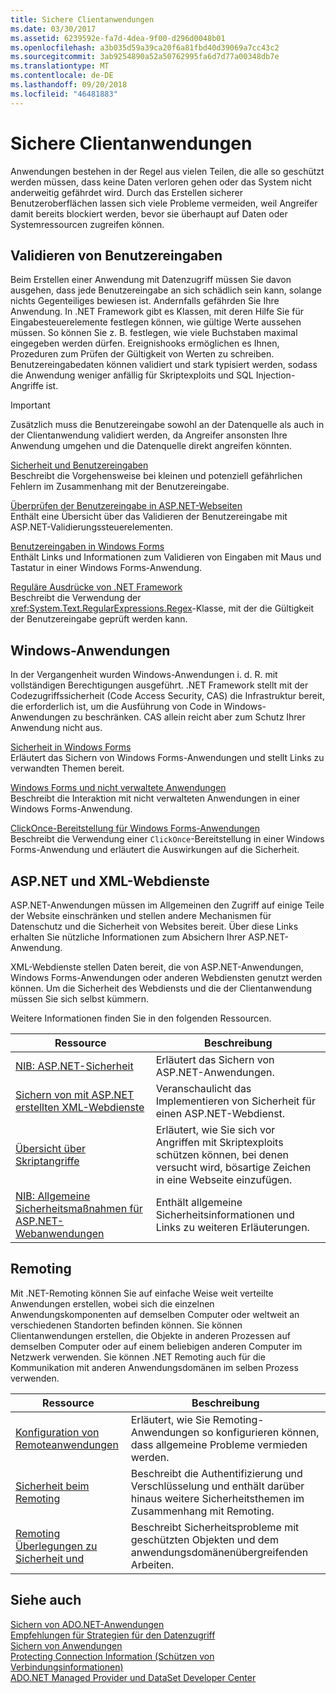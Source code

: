 ```yaml
---
title: Sichere Clientanwendungen
ms.date: 03/30/2017
ms.assetid: 6239592e-fa7d-4dea-9f00-d296d0048b01
ms.openlocfilehash: a3b035d59a39ca20f6a81fbd40d39069a7cc43c2
ms.sourcegitcommit: 3ab9254890a52a50762995fa6d7d77a00348db7e
ms.translationtype: MT
ms.contentlocale: de-DE
ms.lasthandoff: 09/20/2018
ms.locfileid: "46481883"
---
```

# <a name="secure-client-applications"></a>Sichere Clientanwendungen
Anwendungen bestehen in der Regel aus vielen Teilen, die alle so geschützt werden müssen, dass keine Daten verloren gehen oder das System nicht anderweitig gefährdet wird. Durch das Erstellen sicherer Benutzeroberflächen lassen sich viele Probleme vermeiden, weil Angreifer damit bereits blockiert werden, bevor sie überhaupt auf Daten oder Systemressourcen zugreifen können.  
  
## <a name="validate-user-input"></a>Validieren von Benutzereingaben  
 Beim Erstellen einer Anwendung mit Datenzugriff müssen Sie davon ausgehen, dass jede Benutzereingabe an sich schädlich sein kann, solange nichts Gegenteiliges bewiesen ist. Andernfalls gefährden Sie Ihre Anwendung. In .NET Framework gibt es Klassen, mit deren Hilfe Sie für Eingabesteuerelemente festlegen können, wie gültige Werte aussehen müssen. So können Sie z. B. festlegen, wie viele Buchstaben maximal eingegeben werden dürfen. Ereignishooks ermöglichen es Ihnen, Prozeduren zum Prüfen der Gültigkeit von Werten zu schreiben. Benutzereingabedaten können validiert und stark typisiert werden, sodass die Anwendung weniger anfällig für Skriptexploits und SQL Injection-Angriffe ist.  
  
> [!IMPORTANT]
>  Zusätzlich muss die Benutzereingabe sowohl an der Datenquelle als auch in der Clientanwendung validiert werden, da Angreifer ansonsten Ihre Anwendung umgehen und die Datenquelle direkt angreifen könnten.  
  
 [Sicherheit und Benutzereingaben](../../../../docs/standard/security/security-and-user-input.md)  
 Beschreibt die Vorgehensweise bei kleinen und potenziell gefährlichen Fehlern im Zusammenhang mit der Benutzereingabe.  
  
 [Überprüfen der Benutzereingabe in ASP.NET-Webseiten](https://msdn.microsoft.com/library/4ad3dacb-89e0-4cee-89ac-40a3f2a85461)  
 Enthält eine Übersicht über das Validieren der Benutzereingabe mit ASP.NET-Validierungssteuerelementen.  
  
 [Benutzereingaben in Windows Forms](../../../../docs/framework/winforms/user-input-in-windows-forms.md)  
 Enthält Links und Informationen zum Validieren von Eingaben mit Maus und Tastatur in einer Windows Forms-Anwendung.  
  
 [Reguläre Ausdrücke von .NET Framework](../../../../docs/standard/base-types/regular-expressions.md)  
 Beschreibt die Verwendung der <xref:System.Text.RegularExpressions.Regex>-Klasse, mit der die Gültigkeit der Benutzereingabe geprüft werden kann.  
  
## <a name="windows-applications"></a>Windows-Anwendungen  
 In der Vergangenheit wurden Windows-Anwendungen i. d. R. mit vollständigen Berechtigungen ausgeführt. .NET Framework stellt mit der Codezugriffssicherheit (Code Access Security, CAS) die Infrastruktur bereit, die erforderlich ist, um die Ausführung von Code in Windows-Anwendungen zu beschränken. CAS allein reicht aber zum Schutz Ihrer Anwendung nicht aus.  
  
 [Sicherheit in Windows Forms](../../../../docs/framework/winforms/windows-forms-security.md)  
 Erläutert das Sichern von Windows Forms-Anwendungen und stellt Links zu verwandten Themen bereit.  
  
 [Windows Forms und nicht verwaltete Anwendungen](../../../../docs/framework/winforms/advanced/windows-forms-and-unmanaged-applications.md)  
 Beschreibt die Interaktion mit nicht verwalteten Anwendungen in einer Windows Forms-Anwendung.  
  
 [ClickOnce-Bereitstellung für Windows Forms-Anwendungen](https://msdn.microsoft.com/library/34d8c770-48f2-460c-8d67-4ea5684511df)  
 Beschreibt die Verwendung einer `ClickOnce`-Bereitstellung in einer Windows Forms-Anwendung und erläutert die Auswirkungen auf die Sicherheit.  
  
## <a name="aspnet-and-xml-web-services"></a>ASP.NET und XML-Webdienste  
 ASP.NET-Anwendungen müssen im Allgemeinen den Zugriff auf einige Teile der Website einschränken und stellen andere Mechanismen für Datenschutz und die Sicherheit von Websites bereit. Über diese Links erhalten Sie nützliche Informationen zum Absichern Ihrer ASP.NET-Anwendung.  
  
 XML-Webdienste stellen Daten bereit, die von ASP.NET-Anwendungen, Windows Forms-Anwendungen oder anderen Webdiensten genutzt werden können. Um die Sicherheit des Webdiensts und die der Clientanwendung müssen Sie sich selbst kümmern.  
  
 Weitere Informationen finden Sie in den folgenden Ressourcen.  
  
|Ressource|Beschreibung|  
|--------------|-----------------|  
|[NIB: ASP.NET-Sicherheit](https://msdn.microsoft.com/library/04b37532-18d9-40b4-8e5f-ee09a70b311d)|Erläutert das Sichern von ASP.NET-Anwendungen.|  
|[Sichern von mit ASP.NET erstellten XML-Webdienste](https://msdn.microsoft.com/library/354b2ab1-2782-4542-b32a-dc560178b90c)|Veranschaulicht das Implementieren von Sicherheit für einen ASP.NET-Webdienst.|  
|[Übersicht über Skriptangriffe](https://msdn.microsoft.com/library/772c7312-211a-4eb3-8d6e-eec0aa1dcc07)|Erläutert, wie Sie sich vor Angriffen mit Skriptexploits schützen können, bei denen versucht wird, bösartige Zeichen in eine Webseite einzufügen.|  
|[NIB: Allgemeine Sicherheitsmaßnahmen für ASP.NET-Webanwendungen](https://msdn.microsoft.com/library/94a52ab8-731d-417e-b997-721baf43df38)|Enthält allgemeine Sicherheitsinformationen und Links zu weiteren Erläuterungen.|  
  
## <a name="remoting"></a>Remoting  
 Mit .NET-Remoting können Sie auf einfache Weise weit verteilte Anwendungen erstellen, wobei sich die einzelnen Anwendungskomponenten auf demselben Computer oder weltweit an verschiedenen Standorten befinden können. Sie können Clientanwendungen erstellen, die Objekte in anderen Prozessen auf demselben Computer oder auf einem beliebigen anderen Computer im Netzwerk verwenden. Sie können .NET Remoting auch für die Kommunikation mit anderen Anwendungsdomänen im selben Prozess verwenden.  
  
|Ressource|Beschreibung|  
|--------------|-----------------|  
|[Konfiguration von Remoteanwendungen](https://msdn.microsoft.com/library/92c0c097-d984-4315-835b-7490ecdf1097)|Erläutert, wie Sie Remoting-Anwendungen so konfigurieren können, dass allgemeine Probleme vermieden werden.|  
|[Sicherheit beim Remoting](https://msdn.microsoft.com/library/9574262c-d4b1-41c5-8600-24ff147c0add)|Beschreibt die Authentifizierung und Verschlüsselung und enthält darüber hinaus weitere Sicherheitsthemen im Zusammenhang mit Remoting.|  
|[Remoting Überlegungen zu Sicherheit und](../../../../docs/framework/misc/security-and-remoting-considerations.md)|Beschreibt Sicherheitsprobleme mit geschützten Objekten und dem anwendungsdomänenübergreifenden Arbeiten.|  
  
## <a name="see-also"></a>Siehe auch  
 [Sichern von ADO.NET-Anwendungen](../../../../docs/framework/data/adonet/securing-ado-net-applications.md)  
 [Empfehlungen für Strategien für den Datenzugriff](https://msdn.microsoft.com/library/72411f32-d12a-4de8-b961-e54fca7faaf5)  
 [Sichern von Anwendungen](/visualstudio/ide/securing-applications)  
 [Protecting Connection Information (Schützen von Verbindungsinformationen)](../../../../docs/framework/data/adonet/protecting-connection-information.md)  
 [ADO.NET Managed Provider und DataSet Developer Center](https://go.microsoft.com/fwlink/?LinkId=217917)

